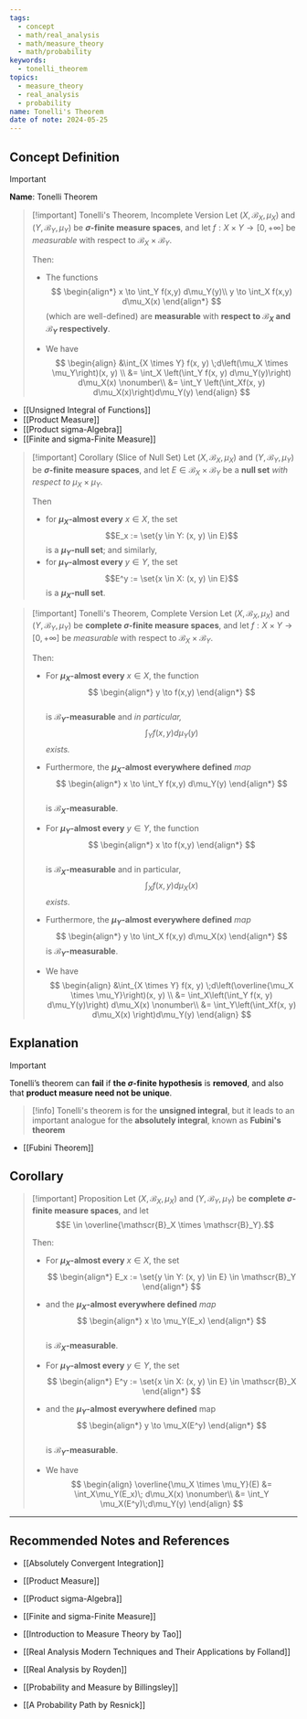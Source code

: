 ```yaml
---
tags:
  - concept
  - math/real_analysis
  - math/measure_theory
  - math/probability
keywords:
  - tonelli_theorem
topics:
  - measure_theory
  - real_analysis
  - probability
name: Tonelli's Theorem
date of note: 2024-05-25
---
```


## Concept Definition

>[!important]
>**Name**: Tonelli Theorem

>[!important] Tonelli's Theorem, Incomplete Version
>Let $(X, \mathscr{B}_X, \mu_X)$ and $(Y, \mathscr{B}_Y, \mu_Y)$ be **$\sigma$-finite measure spaces**, and let $f : X \times Y \to [0, +\infty]$ be *measurable* with respect to $\mathscr{B}_X \times \mathscr{B}_Y$. 
>
>Then:
> 
>- The functions 
>$$ 
> \begin{align*}
> x \to \int_Y f(x,y) d\mu_Y(y)\\
> y \to \int_X f(x,y) d\mu_X(x)
> \end{align*}
>$$ 
>(which are well-defined) are **measurable** with **respect to $\mathscr{B}_X$ and $\mathscr{B}_Y$ respectively**.
> 
>- We have
>$$
> \begin{align}
> &\int_{X \times Y} f(x, y) \;d\left(\mu_X \times \mu_Y\right)(x, y) \\
> &= \int_X \left(\int_Y f(x, y) d\mu_Y(y)\right) d\mu_X(x) \nonumber\\
> &=  \int_Y \left(\int_Xf(x, y) d\mu_X(x)\right)d\mu_Y(y)  
> \end{align}
>$$ 
>

- [[Unsigned Integral of Functions]]
- [[Product Measure]]
- [[Product sigma-Algebra]]
- [[Finite and sigma-Finite Measure]]

>[!important] Corollary  (Slice of Null Set)
> Let $(X, \mathscr{B}_X, \mu_X)$ and $(Y, \mathscr{B}_Y, \mu_Y)$ be **$\sigma$-finite measure spaces**, and let $E \in \mathscr{B}_X \times \mathscr{B}_Y$ be a **null set** *with respect to* $\mu_X \times \mu_Y$. 
> 
> Then 
> - for **$\mu_X$-almost every**  $x \in X$, the set $$E_x := \set{y \in Y: (x, y) \in E}$$ is a **$\mu_Y$-null set**; and similarly, 
>- for **$\mu_Y$-almost every** $y \in Y$,  the set $$E^y := \set{x \in X: (x, y) \in E}$$ is a **$\mu_X$-null set**.



>[!important] Tonelli's Theorem, Complete Version
>Let $(X, \mathscr{B}_X, \mu_X)$ and $(Y, \mathscr{B}_Y, \mu_Y)$ be **complete $\sigma$-finite measure spaces**, and let $f : X \times Y \to [0, +\infty]$ be *measurable* with respect to $\mathscr{B}_X \times \mathscr{B}_Y$. 
>
>Then:
> 
>-  For **$\mu_X$-almost every**  $x \in X$,  the function
>$$ 
> \begin{align*}
> y \to f(x,y)
> \end{align*}
>$$  
>is **$\mathscr{B}_Y$-measurable** and *in particular,* $$\int_Y f(x,y) d\mu_Y(y)$$ *exists.* 
>- Furthermore, the **$\mu_X$-almost everywhere defined** *map*
>$$
> \begin{align*}
> x \to \int_Y f(x,y) d\mu_Y(y)
> \end{align*}
>$$  
>is **$\mathscr{B}_X$-measurable**.
> 
>-  For **$\mu_Y$-almost every**  $y \in Y$,  the function
>$$ 
> \begin{align*}
> x \to f(x,y)
> \end{align*}
>$$  
>is **$\mathscr{B}_X$-measurable** and in particular, $$\int_X f(x,y) d\mu_X(x)$$ *exists*. 
>- Furthermore, the **$\mu_Y$-almost everywhere defined** *map*
>$$
> \begin{align*}
> y \to \int_X f(x,y) d\mu_X(x)
> \end{align*} 
>$$
>is **$\mathscr{B}_Y$-measurable**.
> 
>- We have
>$$
> \begin{align}
> &\int_{X \times Y} f(x, y) \;d\left(\overline{\mu_X \times \mu_Y}\right)(x, y) \\
>&= \int_X\left(\int_Y f(x, y) d\mu_Y(y)\right) d\mu_X(x) \nonumber\\
> &=  \int_Y\left(\int_Xf(x, y) d\mu_X(x) \right)d\mu_Y(y) 
> \end{align}
>$$



## Explanation

>[!important]
>Tonelli’s theorem can **fail** if **the $\sigma$-finite hypothesis** is **removed**, and also that **product measure need not be unique**.

>[!info]
>Tonelli's theorem is for the **unsigned integral**, but it leads to an important analogue for the **absolutely integral**, known as **Fubini's theorem**

- [[Fubini Theorem]]

## Corollary


>[!important] Proposition
>Let $(X, \mathscr{B}_X, \mu_X)$ and $(Y, \mathscr{B}_Y, \mu_Y)$ be **complete $\sigma$-finite measure spaces**, and let $$E \in \overline{\mathscr{B}_X \times \mathscr{B}_Y}.$$ 
>
>Then:
>
>- For **$\mu_X$-almost every**  $x \in X$,  the set
>$$
> \begin{align*}
> E_x := \set{y \in Y: (x, y) \in E} \in \mathscr{B}_Y
> \end{align*}
>$$  
>- and the **$\mu_X$-almost everywhere defined** *map*
>$$ 
> \begin{align*}
> x \to \mu_Y(E_x)
> \end{align*}
>$$  
>is **$\mathscr{B}_X$-measurable**.
> 
>-  For **$\mu_Y$-almost every**  $y \in Y$,  the set
>$$ 
> \begin{align*}
> E^y := \set{x \in X: (x, y) \in E} \in \mathscr{B}_X
> \end{align*} 
>$$ 
>- and the **$\mu_Y$-almost everywhere defined** map
>$$
> \begin{align*}
> y \to \mu_X(E^y)
> \end{align*}
>$$  
>is **$\mathscr{B}_Y$-measurable**.
> 
>- We have
>$$
> \begin{align}
> \overline{\mu_X \times \mu_Y}(E) &= \int_X\mu_Y(E_x)\; d\mu_X(x) \nonumber\\
> &=  \int_Y \mu_X(E^y)\;d\mu_Y(y) 
> \end{align}
>$$ 









-----------
##  Recommended Notes and References

- [[Absolutely Convergent Integration]]
- [[Product Measure]]
- [[Product sigma-Algebra]]
- [[Finite and sigma-Finite Measure]]



- [[Introduction to Measure Theory by Tao]]
- [[Real Analysis Modern Techniques and Their Applications by Folland]]
- [[Real Analysis by Royden]]
- [[Probability and Measure by Billingsley]]
- [[A Probability Path by Resnick]]
